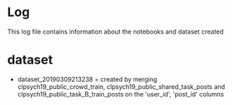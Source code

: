 # Log

This log file contains information about the notebooks and dataset created

# dataset

- dataset_20190309213238 = created by merging clpsych19_public_crowd_train, clpsych19_public_shared_task_posts and clpsych19_public_task_B_train_posts on the 'user_id', 'post_id' columns
